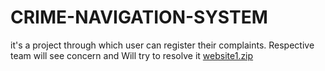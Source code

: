 # CRIME-NAVIGATION-SYSTEM
it's a project through which user can register their complaints. Respective team will see concern and Will try to resolve it
[website1.zip](https://github.com/TechishGroup/CRIME-NAVIGATION-SYSTEM/files/7315129/website1.zip)
